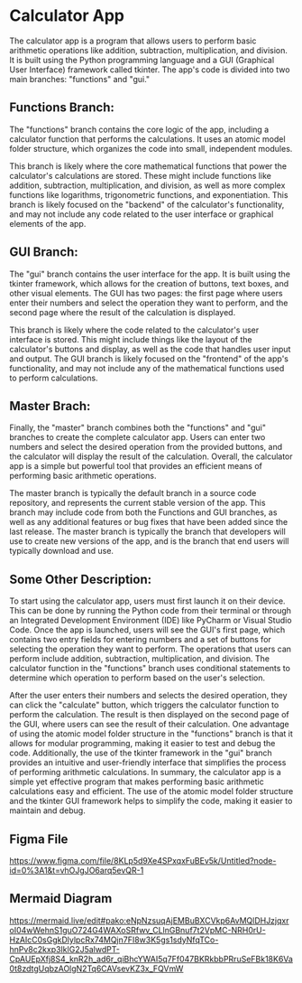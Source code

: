 # Calculator App
The calculator app is a program that allows users to perform basic arithmetic operations like addition, subtraction, multiplication, and division. It is built using the Python programming language and a GUI (Graphical User Interface) framework called tkinter. The app's code is divided into two main branches: "functions" and "gui."

## Functions Branch: 
The "functions" branch contains the core logic of the app, including a calculator function that performs the calculations. It uses an atomic model folder structure, which organizes the code into small, independent modules.

This branch is likely where the core mathematical functions that power the calculator's calculations are stored. These might include functions like addition, subtraction, multiplication, and division, as well as more complex functions like logarithms, trigonometric functions, and exponentiation. This branch is likely focused on the "backend" of the calculator's functionality, and may not include any code related to the user interface or graphical elements of the app.

## GUI Branch:
The "gui" branch contains the user interface for the app. It is built using the tkinter framework, which allows for the creation of buttons, text boxes, and other visual elements. The GUI has two pages: the first page where users enter their numbers and select the operation they want to perform, and the second page where the result of the calculation is displayed.

This branch is likely where the code related to the calculator's user interface is stored. This might include things like the layout of the calculator's buttons and display, as well as the code that handles user input and output. The GUI branch is likely focused on the "frontend" of the app's functionality, and may not include any of the mathematical functions used to perform calculations.

## Master Brach:
Finally, the "master" branch combines both the "functions" and "gui" branches to create the complete calculator app. Users can enter two numbers and select the desired operation from the provided buttons, and the calculator will display the result of the calculation. Overall, the calculator app is a simple but powerful tool that provides an efficient means of performing basic arithmetic operations.

The master branch is typically the default branch in a source code repository, and represents the current stable version of the app. This branch may include code from both the Functions and GUI branches, as well as any additional features or bug fixes that have been added since the last release. The master branch is typically the branch that developers will use to create new versions of the app, and is the branch that end users will typically download and use.

## Some Other Description: 
To start using the calculator app, users must first launch it on their device. This can be done by running the Python code from their terminal or through an Integrated Development Environment (IDE) like PyCharm or Visual Studio Code. Once the app is launched, users will see the GUI's first page, which contains two entry fields for entering numbers and a set of buttons for selecting the operation they want to perform. The operations that users can perform include addition, subtraction, multiplication, and division. The calculator function in the "functions" branch uses conditional statements to determine which operation to perform based on the user's selection.

After the user enters their numbers and selects the desired operation, they can click the "calculate" button, which triggers the calculator function to perform the calculation. The result is then displayed on the second page of the GUI, where users can see the result of their calculation. One advantage of using the atomic model folder structure in the "functions" branch is that it allows for modular programming, making it easier to test and debug the code. Additionally, the use of the tkinter framework in the "gui" branch provides an intuitive and user-friendly interface that simplifies the process of performing arithmetic calculations. In summary, the calculator app is a simple yet effective program that makes performing basic arithmetic calculations easy and efficient. The use of the atomic model folder structure and the tkinter GUI framework helps to simplify the code, making it easier to maintain and debug.
## Figma File
https://www.figma.com/file/8KLp5d9Xe4SPxqxFuBEv5k/Untitled?node-id=0%3A1&t=vhOJgJO6arq5evQR-1
## Mermaid Diagram
https://mermaid.live/edit#pako:eNpNzsuqAjEMBuBXCVkp6AvMQlDHJzjqxroI04wWehnS1guO724G4WAXoSRfwv_CLlnGBnuf7t2VpMC-NRH0rU-HzAIcC0sGgkDlylpcRx74MQjn7FI8w3K5gs1sdyNfqTCo-hnPv8c2kxp3IklG2J5alwdPT-CpAUEpXfj8S4_knR2h_ad6r_qiBhcYWAI5q7Ff047BKRkbbPRruSeFBk18K6Va0t8zdtgUqbzAOlgN2Tq6CAVsevKZ3x_FQVmW
